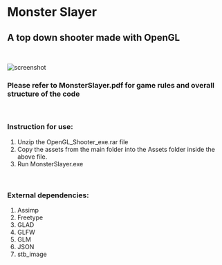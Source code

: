 # Monster Slayer
## A top down shooter made with OpenGL 
<br/>

![screenshot](https://raw.githubusercontent.com/vanquish630/OpenGLShooter/master/Assets/screenshots/openGLShooter.png)


### Please refer to MonsterSlayer.pdf for game rules and overall structure of the code
<br/>

### Instruction for use:

1. Unzip the OpenGL_Shooter_exe.rar file
2. Copy the assets from the main folder into the Assets folder inside the above file.
3. Run MonsterSlayer.exe
<br/>

### External dependencies:

1. Assimp
2. Freetype
3. GLAD
4. GLFW
4. GLM
5. JSON
6. stb_image